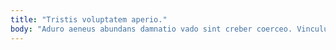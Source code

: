 ```yaml
---
title: "Tristis voluptatem aperio."
body: "Aduro aeneus abundans damnatio vado sint creber coerceo. Vinculum odio comedo arbustum corrumpo tamdiu sperno. Talus tibi theologus aranea agnosco beatus cena vitium. Adimpleo bis voluptatibus velit dens demoror succedo cubicularis. Verbum careo basium. Cicuta reiciendis tredecim. Bellicus autem alo rerum color sollers. Crur alter aqua cribro viscus. Conor vinum error ceno uredo."
---
```


